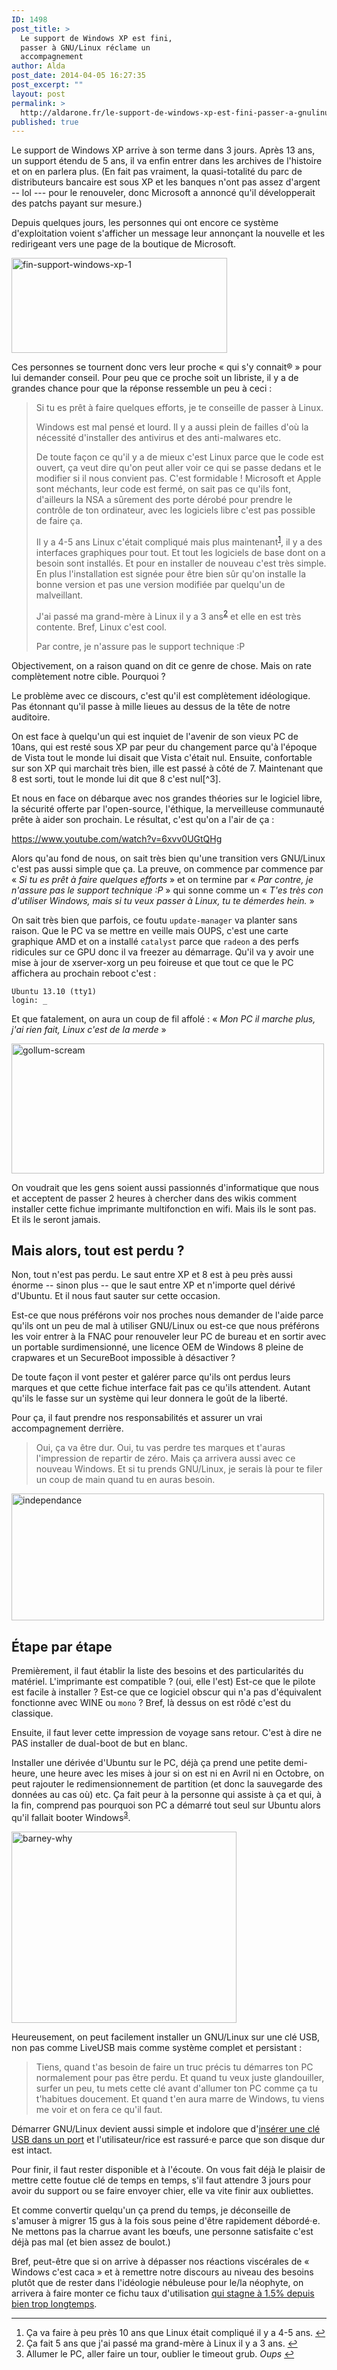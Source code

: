 ```yaml
---
ID: 1498
post_title: >
  Le support de Windows XP est fini,
  passer à GNU/Linux réclame un
  accompagnement
author: Alda
post_date: 2014-04-05 16:27:35
post_excerpt: ""
layout: post
permalink: >
  http://aldarone.fr/le-support-de-windows-xp-est-fini-passer-a-gnulinux-reclame-un-accompagnement/
published: true
---
```

Le support de Windows XP arrive à son terme dans 3 jours. Après 13 ans, un support étendu de 5 ans, il va enfin entrer dans les archives de l'histoire et on en parlera plus. (En fait pas vraiment, la quasi-totalité du parc de distributeurs bancaire est sous XP et les banques n'ont pas assez d'argent -- lol --- pour le renouveler, donc Microsoft a annoncé qu'il développerait des patchs payant sur mesure.)

Depuis quelques jours, les personnes qui ont encore ce système d'exploitation voient s'afficher un message leur annonçant la nouvelle et les redirigeant vers une page de la boutique de Microsoft.

<img src="http://aldarone.fr/wp-content/uploads/2014/04/fin-support-windows-xp-1.png" alt="fin-support-windows-xp-1" width="345" height="152" class="aligncenter size-full wp-image-1500" />

Ces personnes se tournent donc vers leur proche « qui s'y connait® » pour lui demander conseil. Pour peu que ce proche soit un libriste, il y a de grandes chance pour que la réponse ressemble un peu à ceci :

<blockquote>
  Si tu es prêt à faire quelques efforts, je te conseille de passer à Linux.
  
  Windows est mal pensé et lourd. Il y a aussi plein de failles d'où la nécessité d'installer des antivirus et des anti-malwares etc.
  
  De toute façon ce qu'il y a de mieux c'est Linux parce que le code est ouvert, ça veut dire qu'on peut aller voir ce qui se passe dedans et le modifier si il nous convient pas. C'est formidable ! Microsoft et Apple sont méchants, leur code est fermé, on sait pas ce qu'ils font, d'ailleurs la NSA a sûrement des porte dérobé pour prendre le contrôle de ton ordinateur, avec les logiciels libre c'est pas possible de faire ça.
  
  Il y a 4-5 ans Linux c'était compliqué mais plus maintenant<sup id="fnref:1"><a href="#fn:1" rel="footnote">1</a></sup>, il y a des interfaces graphiques pour tout. Et tout les logiciels de base dont on a besoin sont installés. Et pour en installer de nouveau c'est très simple. En plus l'installation est signée pour être bien sûr qu'on installe la bonne version et pas une version modifiée par quelqu'un de malveillant.
  
  J'ai passé ma grand-mère à Linux il y a 3 ans<sup id="fnref:2"><a href="#fn:2" rel="footnote">2</a></sup> et elle en est très contente. Bref, Linux c'est cool.
  
  Par contre, je n'assure pas le support technique :P
</blockquote>

Objectivement, on a raison quand on dit ce genre de chose. Mais on rate complètement notre cible. Pourquoi ?

Le problème avec ce discours, c'est qu'il est complètement idéologique. Pas étonnant qu'il passe à mille lieues au dessus de la tête de notre auditoire.

On est face à quelqu'un qui est inquiet de l'avenir de son vieux PC de 10ans, qui est resté sous XP par peur du changement parce qu'à l'époque de Vista tout le monde lui disait que Vista c'était nul. Ensuite, confortable sur son XP qui marchait très bien, ille est passé à côté de 7. Maintenant que 8 est sorti, tout le monde lui dit que 8 c'est nul[^3].

Et nous en face on débarque avec nos grandes théories sur le logiciel libre, la sécurité offerte par l'open-source, l'éthique, la merveilleuse communauté prête à aider son prochain. Le résultat, c'est qu'on a l'air de ça :

https://www.youtube.com/watch?v=6xvv0UGtQHg

Alors qu'au fond de nous, on sait très bien qu'une transition vers GNU/Linux c'est pas aussi simple que ça. La preuve, on commence par commence par « <em>Si tu es prêt à faire quelques efforts</em> » et on termine par « <em>Par contre, je n'assure pas le support technique :P</em> » qui sonne comme un « <em>T'es très con d'utiliser Windows, mais si tu veux passer à Linux, tu te démerdes hein.</em> »

On sait très bien que parfois, ce foutu <code>update-manager</code> va planter sans raison. Que le PC va se mettre en veille mais OUPS, c'est une carte graphique AMD et on a installé <code>catalyst</code> parce que <code>radeon</code> a des perfs ridicules sur ce GPU donc il va freezer au démarrage. Qu'il va y avoir une mise à jour de xserver-xorg un peu foireuse et que tout ce que le PC affichera au prochain reboot c'est :

<pre><code>Ubuntu 13.10 (tty1)
login: _
</code></pre>

Et que fatalement, on aura un coup de fil affolé : « <em>Mon PC il marche plus, j'ai rien fait, Linux c'est de la merde</em> »

<img src="http://aldarone.fr/wp-content/uploads/2014/04/gollum-scream.gif" alt="gollum-scream" width="500" height="208" class="aligncenter size-full wp-image-1506" />

On voudrait que les gens soient aussi passionnés d'informatique que nous et acceptent de passer 2 heures à chercher dans des wikis comment installer cette fichue imprimante multifonction en wifi. Mais ils le sont pas. Et ils le seront jamais.

<h2>Mais alors, tout est perdu ?</h2>

Non, tout n'est pas perdu. Le saut entre XP et 8 est à peu près aussi énorme -- sinon plus -- que le saut entre XP et n'importe quel dérivé d'Ubuntu. Et il nous faut sauter sur cette occasion.

Est-ce que nous préférons voir nos proches nous demander de l'aide parce qu'ils ont un peu de mal à utiliser GNU/Linux ou est-ce que nous préférons les voir entrer à la FNAC pour renouveler leur PC de bureau et en sortir avec un portable surdimensionné, une licence OEM de Windows 8 pleine de crapwares et un SecureBoot impossible à désactiver ?

De toute façon il vont pester et galérer parce qu'ils ont perdus leurs marques et que cette fichue interface fait pas ce qu'ils attendent. Autant qu'ils le fasse sur un système qui leur donnera le goût de la liberté.

Pour ça, il faut prendre nos responsabilités et assurer un vrai accompagnement derrière.

<blockquote>
  Oui, ça va être dur. Oui, tu vas perdre tes marques et t'auras l'impression de repartir de zéro. Mais ça arrivera aussi avec ce nouveau Windows. Et si tu prends GNU/Linux, je serais là pour te filer un coup de main quand tu en auras besoin.
</blockquote>

<img src="http://aldarone.fr/wp-content/uploads/2014/04/independance.gif" alt="independance" width="500" height="203" class="aligncenter size-full wp-image-1508" />

<h2>Étape par étape</h2>

Premièrement, il faut établir la liste des besoins et des particularités du matériel. L'imprimante est compatible ? (oui, elle l'est) Est-ce que le pilote est facile à installer ? Est-ce que ce logiciel obscur qui n'a pas d'équivalent fonctionne avec WINE ou <code>mono</code> ? Bref, là dessus on est rôdé c'est du classique.

Ensuite, il faut lever cette impression de voyage sans retour. C'est à dire ne PAS installer de dual-boot de but en blanc.

Installer une dérivée d'Ubuntu sur le PC, déjà ça prend une petite demi-heure, une heure avec les mises à jour si on est ni en Avril ni en Octobre, on peut rajouter le redimensionnement de partition (et donc la sauvegarde des données au cas où) etc. Ça fait peur à la personne qui assiste à ça et qui, à la fin, comprend pas pourquoi son PC a démarré tout seul sur Ubuntu alors qu'il fallait booter Windows<sup id="fnref:4"><a href="#fn:4" rel="footnote">3</a></sup>.

<img src="http://aldarone.fr/wp-content/uploads/2014/04/barney-why.gif" alt="barney-why" width="360" height="306" class="aligncenter size-full wp-image-1513" />

Heureusement, on peut facilement installer un GNU/Linux sur une clé USB, non pas comme LiveUSB mais comme système complet et persistant :

<blockquote>
  Tiens, quand t'as besoin de faire un truc précis tu démarres ton PC normalement pour pas être perdu. Et quand tu veux juste glandouiller, surfer un peu, tu mets cette clé avant d'allumer ton PC comme ça tu t'habitues doucement. Et quand t'en aura marre de Windows, tu viens me voir et on fera ce qu'il faut.
</blockquote>

Démarrer GNU/Linux devient aussi simple et indolore que d'<a href="http://aldarone.fr/wp-content/uploads/2014/04/4d-usb.jpg">insérer une clé USB dans un port</a> et l'utilisateur/rice est rassuré⋅e parce que son disque dur est intact.

Pour finir, il faut rester disponible et à l'écoute. On vous fait déjà le plaisir de mettre cette foutue clé de temps en temps, s'il faut attendre 3 jours pour avoir du support ou se faire envoyer chier, elle va vite finir aux oubliettes.

Et comme convertir quelqu'un ça prend du temps, je déconseille de s'amuser à migrer 15 gus à la fois sous peine d'être rapidement débordé⋅e. Ne mettons pas la charrue avant les bœufs, une personne satisfaite c'est déjà pas mal (et bien assez de boulot.)

Bref, peut-être que si on arrive à dépasser nos réactions viscérales de « Windows c'est caca » et à remettre notre discours au niveau des besoins plutôt que de rester dans l'idéologie nébuleuse pour le/la néophyte, on arrivera à faire monter ce fichu taux d'utilisation <a href="https://en.wikipedia.org/wiki/Usage_share_of_operating_systems#Desktop_and_laptop_computers">qui stagne à 1.5% depuis bien trop longtemps</a>.

<div class="footnotes">
<hr />
<ol>

<li id="fn:1">
Ça va faire à peu près 10 ans que Linux était compliqué il y a 4-5 ans.&#160;<a href="#fnref:1" rev="footnote">&#8617;</a>
</li>

<li id="fn:2">
Ça fait 5 ans que j'ai passé ma grand-mère à Linux il y a 3 ans.&#160;<a href="#fnref:2" rev="footnote">&#8617;</a>
</li>

<li id="fn:4">
Allumer le PC, aller faire un tour, oublier le timeout grub. <em>Oups</em>&#160;<a href="#fnref:4" rev="footnote">&#8617;</a>
</li>

</ol>
</div>